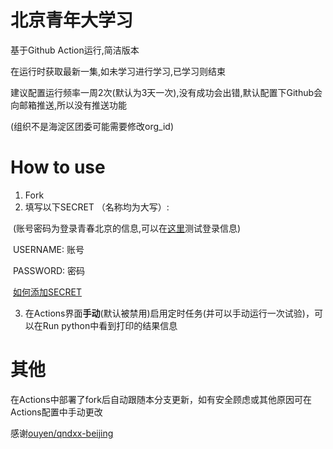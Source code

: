 # 北京青年大学习
基于Github Action运行,简洁版本

在运行时获取最新一集,如未学习进行学习,已学习则结束

建议配置运行频率一周2次(默认为3天一次),没有成功会出错,默认配置下Github会向邮箱推送,所以没有推送功能

(组织不是海淀区团委可能需要修改org_id)


# How to use
1. Fork
2. 填写以下SECRET （名称均为大写）: 

​		(账号密码为登录青春北京的信息,可以在[这里](https://m.bjyouth.net/site/login)测试登录信息) 

​		USERNAME: 账号  

​		PASSWORD: 密码  

​		[如何添加SECRET](https://docs.github.com/cn/actions/security-guides/encrypted-secrets#creating-encrypted-secrets-for-a-repository)

3. 在Actions界面**手动**(默认被禁用)启用定时任务(并可以手动运行一次试验)，可以在Run python中看到打印的结果信息

# 其他
在Actions中部署了fork后自动跟随本分支更新，如有安全顾虑或其他原因可在Actions配置中手动更改

感谢[ouyen/qndxx-beijing](https://github.com/ouyen/qndxx-beijing)
